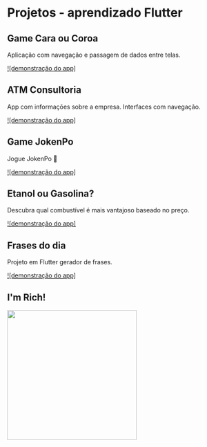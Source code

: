 # Projetos - aprendizado Flutter

## Game Cara ou Coroa
Aplicação com navegação e passagem de dados entre telas.

[![demonstração do app]](https://user-images.githubusercontent.com/43016358/140417229-72a79420-5733-408e-94b0-b0b2c72a1ae9.mov)


## ATM Consultoria
App com informações sobre a empresa.
Interfaces com navegação.

[![demonstração do app]](https://user-images.githubusercontent.com/43016358/140401800-7ed78dfb-abd3-45fb-be4a-ee0ec16ba03d.mov)


## Game JokenPo

Jogue JokenPo 👊

[![demonstração do app]](https://user-images.githubusercontent.com/43016358/140338710-3026bc87-593a-4aca-ab54-79bebcab740b.mov)



## Etanol ou Gasolina?
Descubra qual combustível é mais vantajoso baseado no preço.

[![demonstração do app]](https://user-images.githubusercontent.com/43016358/140337486-91333771-4744-4878-96e5-d8a653a05804.mov)


## Frases do dia

Projeto em Flutter gerador de frases.

[![demonstração do app]](https://user-images.githubusercontent.com/43016358/140335515-df220951-f157-4e76-89aa-f018b6ee22f9.mov)


## I'm Rich!

<img src="https://user-images.githubusercontent.com/43016358/139163422-95ea73d3-119f-4792-bf78-199abdfc24f2.png" width="300px"/>

